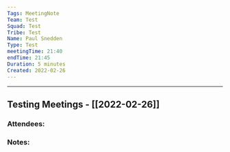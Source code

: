 ```yaml
---
Tags: MeetingNote
Team: Test
Squad: Test
Tribe: Test
Name: Paul Snedden
Type: Test
meetingTime: 21:40
endTime: 21:45
Duration: 5 minutes
Created: 2022-02-26
---
```

--------------------------------------------------------------------------------
## Testing Meetings - [[2022-02-26]]

### Attendees: 


### Notes: 
